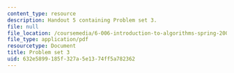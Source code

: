 ```yaml
---
content_type: resource
description: Handout 5 containing Problem set 3.
file: null
file_location: /coursemedia/6-006-introduction-to-algorithms-spring-2008/632e5899185f327a5e1374ff5a782362_ps3.pdf
file_type: application/pdf
resourcetype: Document
title: Problem set 3
uid: 632e5899-185f-327a-5e13-74ff5a782362
---
```

